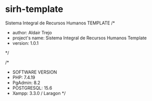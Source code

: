 # sirh-template
Sistema Integral de Recursos Humanos TEMPLATE
/*
* author: Aldair Trejo
* project's name: Sistema Integral de Recursos Humanos Template
* version: 1.0.1

*/

/*
* SOFTWARE VERSION  
* PHP: 7.4.19
* PgAdmin: 8.2
* POSTGRESQL: 15.6
* Xampp: 3.3.0 / Laragon
*/
